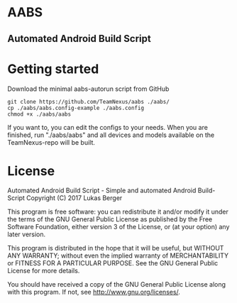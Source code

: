 AABS
==========
Automated Android Build Script
----------

Getting started
==========
Download the minimal aabs-autorun script from GitHub

	git clone https://github.com/TeamNexus/aabs ./aabs/
	cp ./aabs/aabs.config-example ./aabs.config
	chmod +x ./aabs/aabs

If you want to, you can edit the configs to your needs.
When you are finished, run "./aabs/aabs" and all devices
and models available on the TeamNexus-repo will be built.

License
==========
Automated Android Build Script - Simple and automated Android Build-Script
Copyright (C) 2017  Lukas Berger

This program is free software: you can redistribute it and/or modify
it under the terms of the GNU General Public License as published by
the Free Software Foundation, either version 3 of the License, or
(at your option) any later version.

This program is distributed in the hope that it will be useful,
but WITHOUT ANY WARRANTY; without even the implied warranty of
MERCHANTABILITY or FITNESS FOR A PARTICULAR PURPOSE.  See the
GNU General Public License for more details.

You should have received a copy of the GNU General Public License
along with this program.  If not, see <http://www.gnu.org/licenses/>.
